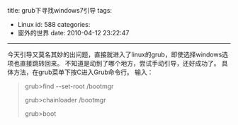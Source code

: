 title: grub下寻找windows7引导
tags:
  - Linux
id: 588
categories:
  - 窗外的世界
date: 2010-04-12 23:22:47
---

今天引导又莫名其妙的出问题，直接就进入了linux的grub，即使选择windows选项也直接跳转回来。
不知道是动到了哪个地方，尝试手动引导，还好成功了。
具体方法，在grub菜单下按C进入Grub命令行。
输入：

> grub>find --set-root /bootmgr> 
> grub>chainloader /bootmgr> 
> grub>boot